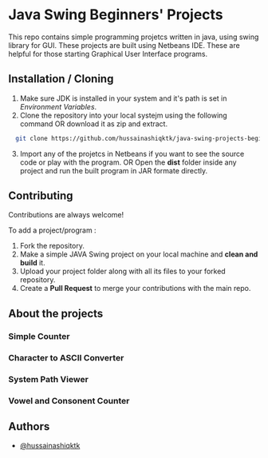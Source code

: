 
# Java Swing  Beginners' Projects

This repo contains simple programming projetcs written in java, using swing library for GUI.
These projects are built using Netbeans IDE. These are helpful for those starting Graphical User Interface programs.




## Installation / Cloning
1. Make sure JDK is installed in your system and it's path is set in *Environment Variables*.
2. Clone the repository into your local systejm using the following command OR download it as zip and extract.

```bash
  git clone https://github.com/hussainashiqktk/java-swing-projects-beginners
```
3. Import any of the projetcs in Netbeans if you want to see the source code or play with the program. OR
  Open the **dist** folder inside any project and run the built program in JAR formate directly.


## Contributing

Contributions are always welcome!

To add a project/program :
1. Fork the repository.
2. Make a simple JAVA Swing project on your local machine and **clean and build** it.
3. Upload your project folder along with all its files to your forked repository.
4. Create a **Pull Request** to merge your contributions with the main repo.

## About the projects

### Simple Counter

### Character to ASCII Converter

### System Path Viewer 

### Vowel and Consonent Counter
## Authors

- [@hussainashiqktk](https://github.com/hussainashiqktk)
